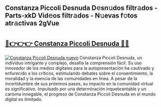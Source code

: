 ## Constanza Piccoli Desnuda D𝚎sn𝚞dos filtr𝚊dos - Parts-xkD Vid𝚎os filtr𝚊dos - N𝚞evas f𝚘tos atr𝚊ctivas 2gVue

# <h2><a href="http://mbcsv2.tromn.icu/?c=Constanza+Piccoli+Desnuda">🔗👉👉👉 Constanza Piccoli Desnuda 🔗🔗</a></h2>

[![Constanza Piccoli Desnuda nuevo](https://i.imgur.com/pEAQMta.gif)](http://mbcsv2.tromn.icu/?c=Constanza+Piccoli+Desnuda)
Constanza Piccoli Desnuda, un individuo intrigante y complejo, desafía la comprensión fácil. Su uso innovador de los medios digitales para la autopresentación ha cautivado y enfurecido a los críticos, estimulando debates sobre el consentimiento, la moralidad y la esencia de las comunidades en línea. A pesar de la incertidumbre de sus próximos pasos, su impacto en la comunidad virtual es significativo. Impulsado por una determinación inquebrantable y un carisma innegable, el progreso de Constanza Piccoli Desnuda en el mundo digital es ilimitado.
